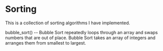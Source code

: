 # Sorting

This is a collection of sorting algorithms I have implemented.

bubble_sort() -- Bubble Sort repeatedly loops through an array and swaps numbers that are out of place.  Bubble Sort takes an array of integers and arranges them from smallest to largest.
